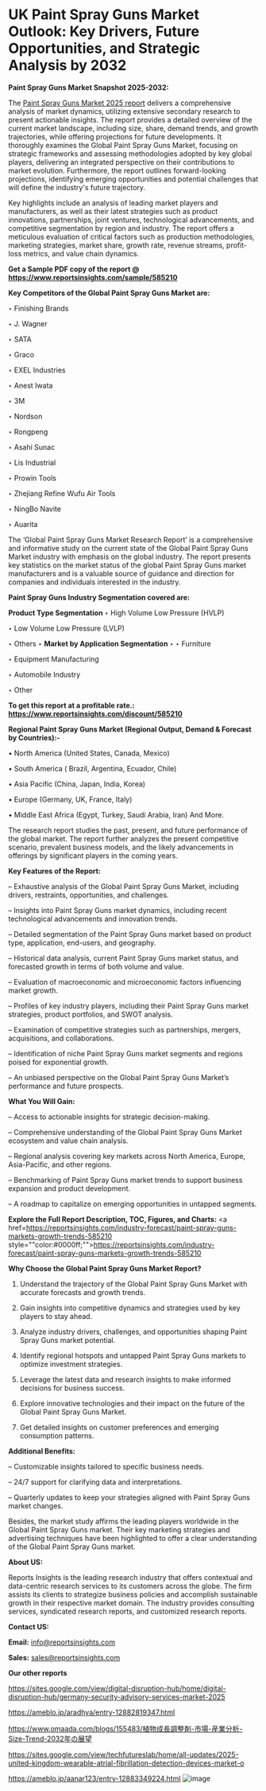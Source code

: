 # UK Paint Spray Guns Market Outlook: Key Drivers, Future Opportunities, and Strategic Analysis by 2032

<strong>Paint Spray Guns Market Snapshot 2025-2032:</strong>

The <a href=https://www.reportsinsights.com/sample/585210>Paint Spray Guns Market 2025 report</a> delivers a comprehensive analysis of market dynamics, utilizing extensive secondary research to present actionable insights. The report provides a detailed overview of the current market landscape, including size, share, demand trends, and growth trajectories, while offering projections for future developments. It thoroughly examines the Global Paint Spray Guns Market, focusing on strategic frameworks and assessing methodologies adopted by key global players, delivering an integrated perspective on their contributions to market evolution. Furthermore, the report outlines forward-looking projections, identifying emerging opportunities and potential challenges that will define the industry's future trajectory.

Key highlights include an analysis of leading market players and manufacturers, as well as their latest strategies such as product innovations, partnerships, joint ventures, technological advancements, and competitive segmentation by region and industry. The report offers a meticulous evaluation of critical factors such as production methodologies, marketing strategies, market share, growth rate, revenue streams, profit-loss metrics, and value chain dynamics.

<strong>Get a Sample PDF copy of the report @ <a href=https://www.reportsinsights.com/sample/585210 style=color:#0000ff;>https://www.reportsinsights.com/sample/585210</a></strong>

<strong>Key Competitors of the Global Paint Spray Guns Market are:</strong>

‣ Finishing Brands

‣ J. Wagner

‣ SATA

‣ Graco

‣ EXEL Industries

‣ Anest Iwata

‣ 3M

‣ Nordson

‣ Rongpeng

‣ Asahi Sunac

‣ Lis Industrial

‣ Prowin Tools

‣ Zhejiang Refine Wufu Air Tools

‣ NingBo Navite

‣ Auarita

The ‘Global Paint Spray Guns Market Research Report’ is a comprehensive and informative study on the current state of the Global Paint Spray Guns Market industry with emphasis on the global industry. The report presents key statistics on the market status of the global Paint Spray Guns market manufacturers and is a valuable source of guidance and direction for companies and individuals interested in the industry.

<strong>Paint Spray Guns Industry Segmentation covered are:</strong>

<strong>Product Type Segmentation</strong>
‣
High Volume Low Pressure (HVLP)

‣ Low Volume Low Pressure (LVLP)

‣ Others
‣ 
<strong>Market by Application Segmentation</strong>
‣
‣  Furniture

‣ Equipment Manufacturing

‣ Automobile Industry

‣ Other

<strong>To get this report at a profitable rate.: <a href=https://www.reportsinsights.com/discount/585210 style=color:#0000ff;>https://www.reportsinsights.com/discount/585210</a></strong>

<strong>Regional Paint Spray Guns Market (Regional Output, Demand &amp; Forecast by Countries):-</strong>

• North America (United States, Canada, Mexico)

• South America ( Brazil, Argentina, Ecuador, Chile)

• Asia Pacific (China, Japan, India, Korea)

• Europe (Germany, UK, France, Italy)

• Middle East Africa (Egypt, Turkey, Saudi Arabia, Iran) And More.

The research report studies the past, present, and future performance of the global market. The report further analyzes the present competitive scenario, prevalent business models, and the likely advancements in offerings by significant players in the coming years.

<strong>Key Features of the Report:</strong>

– Exhaustive analysis of the Global Paint Spray Guns Market, including drivers, restraints, opportunities, and challenges.

– Insights into Paint Spray Guns market dynamics, including recent technological advancements and innovation trends.

– Detailed segmentation of the Paint Spray Guns market based on product type, application, end-users, and geography.

– Historical data analysis, current Paint Spray Guns market status, and forecasted growth in terms of both volume and value.

– Evaluation of macroeconomic and microeconomic factors influencing market growth.

– Profiles of key industry players, including their Paint Spray Guns market strategies, product portfolios, and SWOT analysis.

– Examination of competitive strategies such as partnerships, mergers, acquisitions, and collaborations.

– Identification of niche Paint Spray Guns market segments and regions poised for exponential growth.

– An unbiased perspective on the Global Paint Spray Guns Market’s performance and future prospects.

<strong>What You Will Gain:</strong>

– Access to actionable insights for strategic decision-making.

– Comprehensive understanding of the Global Paint Spray Guns Market ecosystem and value chain analysis.

– Regional analysis covering key markets across North America, Europe, Asia-Pacific, and other regions.

– Benchmarking of Paint Spray Guns market trends to support business expansion and product development.

– A roadmap to capitalize on emerging opportunities in untapped segments.

<strong>Explore the Full Report Description, TOC, Figures, and Charts:</strong>
<a href=https://reportsinsights.com/industry-forecast/paint-spray-guns-markets-growth-trends-585210 style=""color:#0000ff;"">https://reportsinsights.com/industry-forecast/paint-spray-guns-markets-growth-trends-585210</a>

<strong>Why Choose the Global Paint Spray Guns Market Report?</strong>

1. Understand the trajectory of the Global Paint Spray Guns Market with accurate forecasts and growth trends.

2. Gain insights into competitive dynamics and strategies used by key players to stay ahead.

3. Analyze industry drivers, challenges, and opportunities shaping Paint Spray Guns market potential.

4. Identify regional hotspots and untapped Paint Spray Guns markets to optimize investment strategies.

5. Leverage the latest data and research insights to make informed decisions for business success.

6. Explore innovative technologies and their impact on the future of the Global Paint Spray Guns Market.

7. Get detailed insights on customer preferences and emerging consumption patterns.

<strong>Additional Benefits:</strong>

– Customizable insights tailored to specific business needs.

– 24/7 support for clarifying data and interpretations.

– Quarterly updates to keep your strategies aligned with Paint Spray Guns market changes.

Besides, the market study affirms the leading players worldwide in the Global Paint Spray Guns market. Their key marketing strategies and advertising techniques have been highlighted to offer a clear understanding of the Global Paint Spray Guns market.

<strong><strong>About US</strong>:</strong>

Reports Insights is the leading research industry that offers contextual and data-centric research services to its customers across the globe. The firm assists its clients to strategize business policies and accomplish sustainable growth in their respective market domain. The industry provides consulting services, syndicated research reports, and customized research reports.

<strong>Contact US:</strong>

<p class=><b>Email:</b> <a href=mailto:info@reportsinsights.com>info@reportsinsights.com</a></p>
<p class=><b>Sales:</b> <a href=mailto:sales@reportsinsights.com>sales@reportsinsights.com</a></p>

<strong>Our other reports</strong>

<a href=https://sites.google.com/view/digital-disruption-hub/home/digital-disruption-hub/germany-security-advisory-services-market-2025>https://sites.google.com/view/digital-disruption-hub/home/digital-disruption-hub/germany-security-advisory-services-market-2025</a>

<a href=https://ameblo.jp/aradhya/entry-12882819347.html>https://ameblo.jp/aradhya/entry-12882819347.html</a>

<a href=https://www.omaada.com/blogs/155483/植物成長調整剤-市場-産業分析-Size-Trend-2032年の展望>https://www.omaada.com/blogs/155483/植物成長調整剤-市場-産業分析-Size-Trend-2032年の展望</a>

<a href=https://sites.google.com/view/techfutureslab/home/all-updates/2025-united-kingdom-wearable-atrial-fibrillation-detection-devices-market-o>https://sites.google.com/view/techfutureslab/home/all-updates/2025-united-kingdom-wearable-atrial-fibrillation-detection-devices-market-o</a>

<a href=https://ameblo.jp/aanar123/entry-12883349224.html>https://ameblo.jp/aanar123/entry-12883349224.html</a>
![image](https://github.com/user-attachments/assets/94c5d41d-9d1a-40d9-8484-7c0bdd297089)

